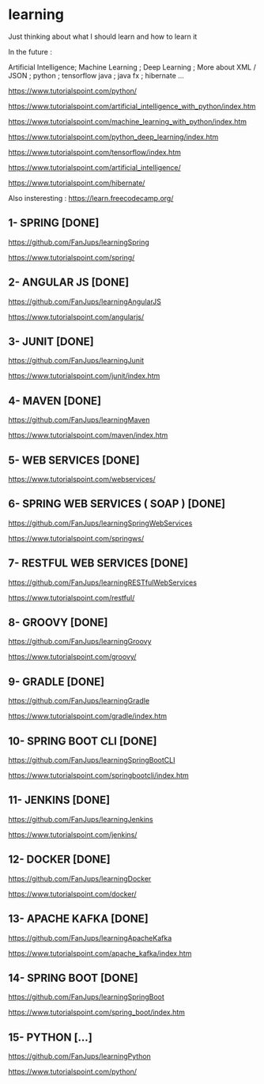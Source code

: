 # learning
Just thinking about what I should learn and how to learn it

In the future :

Artificial Intelligence; Machine Learning ; Deep Learning ; More about XML / JSON ; python ; tensorflow java ; java fx ; hibernate ...

https://www.tutorialspoint.com/python/

https://www.tutorialspoint.com/artificial_intelligence_with_python/index.htm

https://www.tutorialspoint.com/machine_learning_with_python/index.htm

https://www.tutorialspoint.com/python_deep_learning/index.htm

https://www.tutorialspoint.com/tensorflow/index.htm

https://www.tutorialspoint.com/artificial_intelligence/

https://www.tutorialspoint.com/hibernate/

Also insteresting : https://learn.freecodecamp.org/



## 1- SPRING [DONE]

https://github.com/FanJups/learningSpring

https://www.tutorialspoint.com/spring/

## 2- ANGULAR JS [DONE]

https://github.com/FanJups/learningAngularJS

https://www.tutorialspoint.com/angularjs/

## 3- JUNIT [DONE]

https://github.com/FanJups/learningJunit

https://www.tutorialspoint.com/junit/index.htm


## 4- MAVEN [DONE]

https://github.com/FanJups/learningMaven

https://www.tutorialspoint.com/maven/index.htm

## 5- WEB SERVICES [DONE]

https://www.tutorialspoint.com/webservices/

## 6- SPRING WEB SERVICES ( SOAP ) [DONE]

https://github.com/FanJups/learningSpringWebServices

https://www.tutorialspoint.com/springws/

## 7- RESTFUL WEB SERVICES [DONE]

https://github.com/FanJups/learningRESTfulWebServices

https://www.tutorialspoint.com/restful/

## 8- GROOVY [DONE]

https://github.com/FanJups/learningGroovy

https://www.tutorialspoint.com/groovy/

## 9- GRADLE [DONE]

https://github.com/FanJups/learningGradle

https://www.tutorialspoint.com/gradle/index.htm

## 10- SPRING BOOT CLI [DONE]

https://github.com/FanJups/learningSpringBootCLI

https://www.tutorialspoint.com/springbootcli/index.htm

## 11- JENKINS [DONE]

https://github.com/FanJups/learningJenkins

https://www.tutorialspoint.com/jenkins/

## 12- DOCKER [DONE]

https://github.com/FanJups/learningDocker

https://www.tutorialspoint.com/docker/

## 13- APACHE KAFKA [DONE]

https://github.com/FanJups/learningApacheKafka

https://www.tutorialspoint.com/apache_kafka/index.htm

## 14- SPRING BOOT [DONE]

https://github.com/FanJups/learningSpringBoot

https://www.tutorialspoint.com/spring_boot/index.htm

## 15- PYTHON [...]

https://github.com/FanJups/learningPython

https://www.tutorialspoint.com/python/

